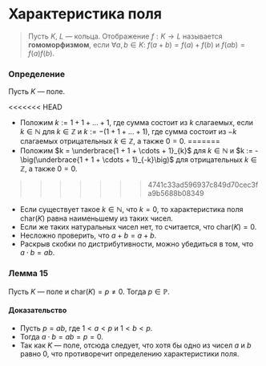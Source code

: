 # Характеристика поля

> Пусть $K$, $L$ — кольца. Отображение $f : K \to L$ называется **гомоморфизмом**,
> если $\forall a, b \in K$:
> $f(a + b) = f(a) + f(b)$ и $f(ab) = f(a)f(b)$.

### **Определение**

Пусть $K$ — поле.

<<<<<<< HEAD
+ Положим  $k := 1 + 1 + \dots + 1$, где сумма состоит из $k$ слагаемых, если $k \in \mathbb{N}$ для
  $k \in \mathbb{Z}$ и
  $k := -\big(1 + 1 + \dots + 1\big)$, где сумма состоит из $-k$ слагаемых отрицательных $k \in \mathbb{Z}$, а также $0 = 0$.
=======
+ Положим $k = \underbrace{1 + 1 + \cdots + 1}_{k}$ для $k \in \mathbb{N}$ и
  $k := -\big(\underbrace{1 + 1 + \cdots + 1}_{-k}\big)$ для отрицательных $k \in \mathbb{Z}$, а также $0 = 0$.
>>>>>>> 4741c33ad596937c849d70cec3fa9b5688b08349
+ Если существует такое $k \in \mathbb{N}$, что $k = 0$, то характеристика поля $\mathrm{char}(K)$ равна наименьшему из таких чисел.
+ Если же таких натуральных чисел нет, то считается, что $\mathrm{char}(K) = 0$.
+ Несложно проверить, что $a + b = a + b$.
+ Раскрыв скобки по дистрибутивности, можно убедиться в том, что $a \cdot b = ab$.

### **Лемма 15**

Пусть $K$ — поле и $\mathrm{char}(K) = p \neq 0$. Тогда $p \in \mathbb{P}$.

#### **Доказательство**

+ Пусть $p = ab$, где $1 < a < p$ и $1 < b < p$.
+ Тогда $a \cdot b = ab = p = 0$.
+ Так как $K$ — поле, отсюда следует, что хотя бы одно из чисел $a$ и $b$ равно $0$, что противоречит определению характеристики поля.
